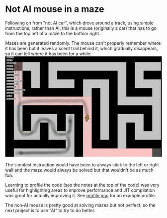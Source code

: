 # Not AI mouse in a maze
Following on from "not AI car", which drove around a track, using simple instructions, rather than AI, this is a mouse (originally a car) that has to go from the top left of a maze to the bottom right.

Mazes are generated randomly. The mouse can't properly remember where it has been but it leaves a scent trail behind it, which gradually disappears, so it can tell where it has been for a while:
![Example maze](example_maze.png)

The simplest instruction would have been to always stick to the left or right wall and the maze would always be solved but that wouldn't be as much fun.

Learning to profile the code (see the notes at the top of the code) was very useful for highlighting areas to improve performance and JIT compilation was great for actually improving it. See [profile.png](profile.png) for an example profile.

The non-AI mouse is pretty good at solving mazes but not perfect, so the next project is to use "AI" to try to do better.